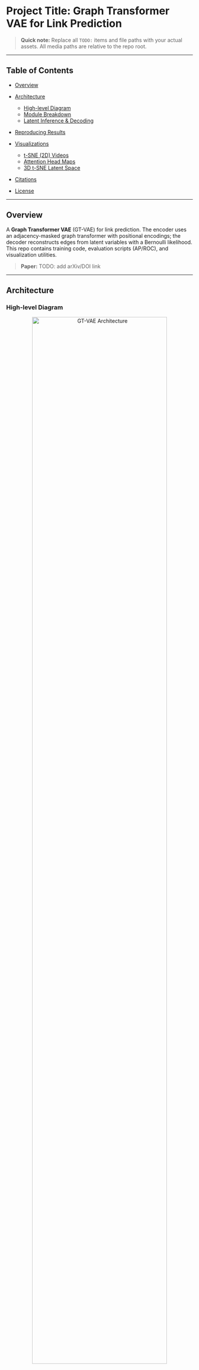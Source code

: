 # Project Title: Graph Transformer VAE for Link Prediction

> **Quick note:** Replace all `TODO:` items and file paths with your actual assets. All media paths are relative to the repo root.

---

## Table of Contents

* [Overview](#overview)
* [Architecture](#architecture)

  * [High-level Diagram](#high-level-diagram)
  * [Module Breakdown](#module-breakdown)
  * [Latent Inference & Decoding](#latent-inference--decoding)
* [Reproducing Results](#reproducing-results)
* [Visualizations](#visualizations)

  * [t-SNE (2D) Videos](#t-sne-2d-videos)
  * [Attention Head Maps](#attention-head-maps)
  * [3D t-SNE Latent Space](#3d-t-sne-latent-space)
* [Citations](#citations)
* [License](#license)

---

## Overview

A **Graph Transformer VAE** (GT-VAE) for link prediction. The encoder uses an adjacency-masked graph transformer with positional encodings; the decoder reconstructs edges from latent variables with a Bernoulli likelihood. This repo contains training code, evaluation scripts (AP/ROC), and visualization utilities.

> **Paper:** TODO: add arXiv/DOI link

---

## Architecture

### High-level Diagram

<p align="center">
  <img src="assets/figs/architecture/gt_vae_architecture.png" alt="GT-VAE Architecture" width="85%"/>
</p>

**Figure 1.** *GT-VAE*: (1) **Input Embedding** combines node features and Laplacian positional encodings; (2) **Adjacency‑Masked Graph Transformer Encoder** produces (\mu,,\log\sigma^2); (3) **Reparameterization** samples (\mathbf{z}); (4) **Decoder** scores edge existence via inner product (or MLP) and outputs (\hat{A}).

> **Add your diagram:** export from draw.io/PowerPoint as `assets/figs/architecture/gt_vae_architecture.png` (SVG/PNG preferred). Update the path above.

---

### Module Breakdown

**InputEmbedding**

* Projects node features `x ∈ R^{N×d_node}` and positional encodings `PE ∈ R^{N×d_pos}` to a shared hidden dimension and sums them:
  [ h_0 = W_x x + W_{pe} PE. ]

**Graph Transformer Encoder (Adjacency‑Masked)**

* Multi-head self-attention restricted by graph structure (mask by adjacency + self).
* Supports multi-layer feed-forward with residual + norm.
* Outputs (\mu, \log\sigma^2) for each node (or graph-level via pooling).

**Latent Variables**

* Reparameterization: (\mathbf{z} = \mu + \sigma \odot \epsilon,; \epsilon \sim \mathcal{N}(0, I)).

**Decoder**

* **Option A (Inner Product):** (\hat{A}_{ij} = \sigma(\langle z_i, z_j \rangle)).
* **Option B (MLP Edge Decoder):** concatenation `[z_i, z_j, |z_i−z_j|, z_i ⊙ z_j] → MLP → σ`.

**Loss**

* Balanced BCE over sampled edges/non-edges + KL:
  [ \mathcal{L} = \text{BCE}(\hat{A}, A) + \beta,\text{KL}(\mathcal{N}(\mu, \sigma^2) \parallel \mathcal{N}(0, I)). ]

---

### Latent Inference & Decoding

* **Validation/Test:** compute (\mu,\log\sigma^2) from the encoder; use (\mu) or samples for link scores.
* **Generation:** sample (\mathbf{z}) node-wise and decode edges; optionally enforce degree/graph priors.

---

## Reproducing Results

```bash
# 1) Setup
conda env create -f env.yml  # TODO: provide env.yml
conda activate gtn-vae

# 2) Train
python train.py \
  --dataset cora \
  --pos-enc laplacian --k-eigs 16 \
  --encoder gtn --layers 4 --heads 8 --hidden 128 \
  --beta 1.0 --batch-size 1 --epochs 400 \
  --logdir runs/cora

# 3) Evaluate
python eval.py --checkpoint checkpoints/cora/best.pt

# 4) Visualizations
python viz/tsne_video.py --checkpoint checkpoints/cora/best.pt
python viz/attention_maps.py --checkpoint checkpoints/cora/best.pt
python viz/tsne3d.py --checkpoint checkpoints/cora/best.pt
```

> **Tip:** Provide a minimal `scripts/download_data.sh` and `data/README.md` describing splits (RandomLinkSplit or custom) and seeds.

---

## Visualizations

### t-SNE (2D) Videos

> Place your rendered videos (or GIFs) in `assets/vis/tsne2d/`.

**Embed MP4 (works via raw HTML in GitHub Markdown):**

<div align="center">
  <video src="assets/vis/tsne2d/cora_tsne_epoch_sweep.mp4" width="75%" controls muted loop></video>
</div>

If autoplay is desired (may be blocked):

```html
<video src="assets/vis/tsne2d/cora_tsne_epoch_sweep.mp4" width="75%" autoplay muted loop playsinline></video>
```

**GIF fallback:**

<p align="center">
  <img src="assets/vis/tsne2d/cora_tsne_epoch_sweep.gif" width="75%" alt="2D t-SNE video (GIF)"/>
</p>

> **Naming suggestion:** `dataset_tsne_epoch_sweep.(mp4|gif)` or `dataset_tsne_classes.(mp4|gif)`.

---

### Attention Head Maps

> Save your attention heatmaps as PNG/SVG to `assets/vis/attn/` using the convention `layer{L}_head{H}.png`.

**Single-layer grid (example for L=0):**

<p align="center">
  <img src="assets/vis/attn/layer0_grid.png" width="90%" alt="Attention heads layer 0"/>
</p>

**Expandable layers:**

<details>
  <summary><b>Layer 0</b></summary>
  <img src="assets/vis/attn/layer0_grid.png" width="95%"/>
</details>
<details>
  <summary><b>Layer 1</b></summary>
  <img src="assets/vis/attn/layer1_grid.png" width="95%"/>
</details>
<details>
  <summary><b>Layer 2</b></summary>
  <img src="assets/vis/attn/layer2_grid.png" width="95%"/>
</details>

> **Tip:** Include a short legend explaining masking (adjacency + self) and color scale (low→high). Consider adding per-head sparsity metrics in captions.

---

### 3D t-SNE Latent Space

> Export a static render and (optionally) an interactive HTML.

**Static preview:**

<p align="center">
  <img src="assets/vis/tsne3d/cora_tsne3d.png" width="85%" alt="3D t-SNE latent space"/>
</p>

**Interactive (Plotly HTML):**

> GitHub does not render `.html` inline; link to the file and to a short screen capture.

* Download the interactive file: [`assets/vis/tsne3d/cora_tsne3d.html`](assets/vis/tsne3d/cora_tsne3d.html)
* Short demo video:

<div align="center">
  <video src="assets/vis/tsne3d/cora_tsne3d_demo.mp4" width="70%" controls muted loop></video>
</div>

**Optional iframe for GitHub Pages:** If you publish docs via GitHub Pages, embed the HTML interactively there and link to it:

```html
<!-- docs/tsne3d.html hosts the Plotly figure; add your site URL below -->
<iframe
  src="https://USER.github.io/REPO/docs/tsne3d.html"
  width="100%" height="520" frameborder="0"></iframe>
```

---
